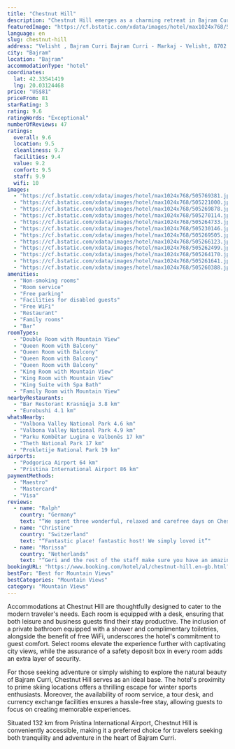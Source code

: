 ```yaml
---
title: "Chestnut Hill"
description: "Chestnut Hill emerges as a charming retreat in Bajram Curri, offering guests a harmonious blend of comfort and convenience."
featuredImage: "https://cf.bstatic.com/xdata/images/hotel/max1024x768/505769381.jpg?k=a200fa950c8ad3302320eac00037a340772c74efcd4c9e07871705f8f8dcd74b&o=&hp=1"
language: en
slug: chestnut-hill
address: "Velisht , Bajram Curri Bajram Curri - Markaj - Velisht, 8702 Bajram Curri, Albania"
city: "Bajram"
location: "Bajram"
accommodationType: "hotel"
coordinates:
  lat: 42.33541419
  lng: 20.03124468
price: "US$81"
priceFrom: 81
starRating: 3
rating: 9.6
ratingWords: "Exceptional"
numberOfReviews: 47
ratings:
  overall: 9.6
  location: 9.5
  cleanliness: 9.7
  facilities: 9.4
  value: 9.2
  comfort: 9.5
  staff: 9.9
  wifi: 10
images:
  - "https://cf.bstatic.com/xdata/images/hotel/max1024x768/505769381.jpg?k=a200fa950c8ad3302320eac00037a340772c74efcd4c9e07871705f8f8dcd74b&o=&hp=1"
  - "https://cf.bstatic.com/xdata/images/hotel/max1024x768/505221000.jpg?k=e21a9c326922b8aa3b909456b7ef4f215e314816967391604f10e6a982d19a61&o=&hp=1"
  - "https://cf.bstatic.com/xdata/images/hotel/max1024x768/505269878.jpg?k=fc10bf5534783c3d75c22d8e90ed05c496b841f9a3779f15a069ff553361e331&o=&hp=1"
  - "https://cf.bstatic.com/xdata/images/hotel/max1024x768/505270114.jpg?k=d4b5be6455272d87072fe5e8d612f83c1af97b62b65c9dfb0543d22e17ae4dfb&o=&hp=1"
  - "https://cf.bstatic.com/xdata/images/hotel/max1024x768/505264733.jpg?k=80f505fa390f5853e7ac70237e947072fb79152973b936bd79435c0295f4d39b&o=&hp=1"
  - "https://cf.bstatic.com/xdata/images/hotel/max1024x768/505230146.jpg?k=e99a09c8844023c1b2a62b7582b91b3208e546a417b5af1af97ab40ebf041d64&o=&hp=1"
  - "https://cf.bstatic.com/xdata/images/hotel/max1024x768/505269505.jpg?k=89900eb4b823559bd37dcb665d81ea0445793fd3bf2223abe1b82f1b907444b3&o=&hp=1"
  - "https://cf.bstatic.com/xdata/images/hotel/max1024x768/505266123.jpg?k=4805fdc99b5bb3ff32806d558770d5957e883acd01da6c8020ce17b58ba19e41&o=&hp=1"
  - "https://cf.bstatic.com/xdata/images/hotel/max1024x768/505262499.jpg?k=4fb43c907a85b75a27699aa03646ade7ff425acedbd4c0772cb9c6fdc0beade1&o=&hp=1"
  - "https://cf.bstatic.com/xdata/images/hotel/max1024x768/505264170.jpg?k=94965376d68711cfa2859dae0d1436037328e6d521452b2db527061ee44783fb&o=&hp=1"
  - "https://cf.bstatic.com/xdata/images/hotel/max1024x768/505261641.jpg?k=07a1092c5f7de005592a38b534274b1a8c40e958d22fec1be04f2972669c2647&o=&hp=1"
  - "https://cf.bstatic.com/xdata/images/hotel/max1024x768/505260388.jpg?k=cc015845e24243e49b238f8fd2c4f2da274b072e21a8ea8584deb9ecea61b8d2&o=&hp=1"
amenities:
  - "Non-smoking rooms"
  - "Room service"
  - "Free parking"
  - "Facilities for disabled guests"
  - "Free WiFi"
  - "Restaurant"
  - "Family rooms"
  - "Bar"
roomTypes:
  - "Double Room with Mountain View"
  - "Queen Room with Balcony"
  - "Queen Room with Balcony"
  - "Queen Room with Balcony"
  - "Queen Room with Balcony"
  - "King Room with Mountain View"
  - "King Room with Mountain View"
  - "King Suite with Spa Bath"
  - "Family Room with Mountain View"
nearbyRestaurants:
  - "Bar Restorant Krasniqja 3.8 km"
  - "Eurobushi 4.1 km"
whatsNearby:
  - "Valbona Valley National Park 4.6 km"
  - "Valbona Valley National Park 4.9 km"
  - "Parku Kombëtar Lugina e Valbonës 17 km"
  - "Theth National Park 17 km"
  - "Prokletije National Park 19 km"
airports:
  - "Podgorica Airport 64 km"
  - "Pristina International Airport 86 km"
paymentMethods:
  - "Maestro"
  - "Mastercard"
  - "Visa"
reviews:
  - name: "Ralph"
    country: "Germany"
    text: "“We spent three wonderful, relaxed and carefree days on Chestnut Hill with our three children. From up there you have a fascinating view of Bajram Curri and the surrounding mountains. The landlord, Geri and his family took care of all our wishes...”"
  - name: "Christine"
    country: "Switzerland"
    text: "“Fantastic place! fantastic host! We simply loved it”"
  - name: "Marissa"
    country: "Netherlands"
    text: "“Geri and the rest of the staff make sure you have an amazing stay. It’s quiet, the location is gorgeous and the food is delicious!”"
bookingURL: "https://www.booking.com/hotel/al/chestnut-hill.en-gb.html?aid=8035640"
bestFor: "Best for Mountain Views"
bestCategories: "Mountain Views"
category: "Mountain Views"
---
```


Accommodations at Chestnut Hill are thoughtfully designed to cater to the modern traveler's needs. Each room is equipped with a desk, ensuring that both leisure and business guests find their stay productive. The inclusion of a private bathroom equipped with a shower and complimentary toiletries, alongside the benefit of free WiFi, underscores the hotel's commitment to guest comfort. Select rooms elevate the experience further with captivating city views, while the assurance of a safety deposit box in every room adds an extra layer of security.

For those seeking adventure or simply wishing to explore the natural beauty of Bajram Curri, Chestnut Hill serves as an ideal base. The hotel's proximity to prime skiing locations offers a thrilling escape for winter sports enthusiasts. Moreover, the availability of room service, a tour desk, and currency exchange facilities ensures a hassle-free stay, allowing guests to focus on creating memorable experiences.

Situated 132 km from Pristina International Airport, Chestnut Hill is conveniently accessible, making it a preferred choice for travelers seeking both tranquility and adventure in the heart of Bajram Curri.